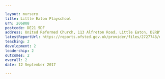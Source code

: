 ```yaml
---

layout: nursery
title: Little Eaton Playschool
urn: 206808
postcode: DE21 5DF
address: United Reformed Church, 113 Alfreton Road, Little Eaton, DERBY, DE21 5DF
latestReportUrl: https://reports.ofsted.gov.uk/provider/files/2727743/urn/206808.pdf
teaching: 2
development: 2
leadership: 2
outcomes: 2
overall: 2
date: 12 September 2017

---
```

